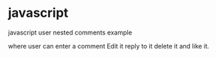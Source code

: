 # javascript
javascript user nested comments example

where user can enter a comment
Edit it 
reply to it
delete it
and like it.